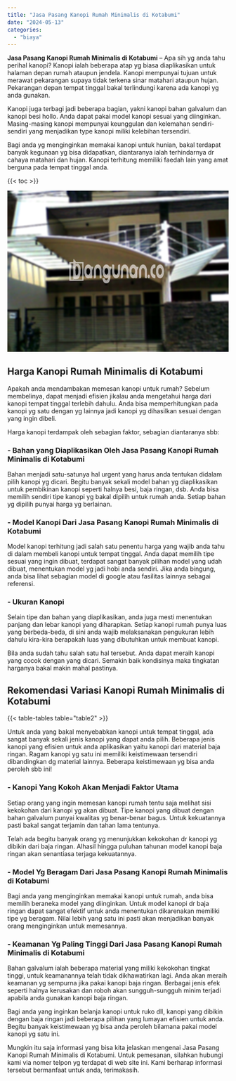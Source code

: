 ```yaml
---
title: "Jasa Pasang Kanopi Rumah Minimalis di Kotabumi"
date: "2024-05-13"
categories: 
  - "biaya"
---
```


**Jasa Pasang Kanopi Rumah Minimalis di Kotabumi** – Apa sih yg anda tahu perihal kanopi? Kanopi ialah beberapa atap yg biasa diaplikasikan untuk halaman depan rumah ataupun jendela. Kanopi mempunyai tujuan untuk merawat pekarangan supaya tidak terkena sinar matahari ataupun hujan. Pekarangan depan tempat tinggal bakal terlindungi karena ada kanopi yg anda gunakan.

Kanopi juga terbagi jadi beberapa bagian, yakni kanopi bahan galvalum dan kanopi besi hollo. Anda dapat pakai model kanopi sesuai yang diinginkan. Masing-masing kanopi mempunyai keunggulan dan kelemahan sendiri-sendiri yang menjadikan type kanopi miliki kelebihan tersendiri.

Bagi anda yg menginginkan memakai kanopi untuk hunian, bakal terdapat banyak kegunaan yg bisa didapatkan, diantaranya ialah terhindarnya dr cahaya matahari dan hujan. Kanopi terhitung memiliki faedah lain yang amat berguna pada tempat tinggal anda.

{{< toc >}}

![Jasa Pasang Kanopi Rumah Minimalis di Kotabumi](/images/harga-kanopi-minimalis-03.png)

## Harga Kanopi Rumah Minimalis di Kotabumi

Apakah anda mendambakan memesan kanopi untuk rumah? Sebelum membelinya, dapat menjadi efisien jikalau anda mengetahui harga dari kanopi tempat tinggal terlebih dahulu. Anda bisa memperhitungkan pada kanopi yg satu dengan yg lainnya jadi kanopi yg dihasilkan sesuai dengan yang ingin dibeli.

Harga kanopi terdampak oleh sebagian faktor, sebagian diantaranya sbb:

### \- Bahan yang Diaplikasikan Oleh Jasa Pasang Kanopi Rumah Minimalis di Kotabumi

Bahan menjadi satu-satunya hal urgent yang harus anda tentukan didalam pilih kanopi yg dicari. Begitu banyak sekali model bahan yg diaplikasikan untuk pembikinan kanopi seperti halnya besi, baja ringan, dsb. Anda bisa memilih sendiri tipe kanopi yg bakal dipilih untuk rumah anda. Setiap bahan yg dipilih punyai harga yg berlainan.

### \- Model Kanopi Dari Jasa Pasang Kanopi Rumah Minimalis di Kotabumi

Model kanopi terhitung jadi salah satu penentu harga yang wajib anda tahu di dalam membeli kanopi untuk tempat tinggal. Anda dapat memilih tipe sesuai yang ingin dibuat, terdapat sangat banyak pilihan model yang udah dibuat, menentukan model yg jadi hobi anda sendiri. Jika anda bingung, anda bisa lihat sebagian model di google atau fasilitas lainnya sebagai referensi.

### \- Ukuran Kanopi

Selain tipe dan bahan yang diaplikasikan, anda juga mesti menentukan panjang dan lebar kanopi yang diharapkan. Setiap kanopi rumah punya luas yang berbeda-beda, di sini anda wajib melaksanakan pengukuran lebih dahulu kira-kira berapakah luas yang dibutuhkan untuk membuat kanopi.

Bila anda sudah tahu salah satu hal tersebut. Anda dapat meraih kanopi yang cocok dengan yang dicari. Semakin baik kondisinya maka tingkatan harganya bakal makin mahal pastinya.

## Rekomendasi Variasi Kanopi Rumah Minimalis di Kotabumi

{{< table-tables table="table2" >}}

Untuk anda yang bakal menyebabkan kanopi untuk tempat tinggal, ada sangat banyak sekali jenis kanopi yang dapat anda pilih. Beberapa jenis kanopi yang efisien untuk anda aplikasikan yaitu kanopi dari material baja ringan. Ragam kanopi yg satu ini memiliki keistimewaan tersendiri dibandingkan dg material lainnya. Beberapa keistimewaan yg bisa anda peroleh sbb ini!

### \- Kanopi Yang Kokoh Akan Menjadi Faktor Utama

Setiap orang yang ingin memesan kanopi rumah tentu saja melihat sisi kekokohan dari kanopi yg akan dibuat. Tipe kanopi yang dibuat dengan bahan galvalum punyai kwalitas yg benar-benar bagus. Untuk kekuatannya pasti bakal sangat terjamin dan tahan lama tentunya.

Telah ada begitu banyak orang yg menunjukkan kekokohan dr kanopi yg dibikin dari baja ringan. Alhasil hingga puluhan tahunan model kanopi baja ringan akan senantiasa terjaga kekuatannya.

### \- Model Yg Beragam Dari Jasa Pasang Kanopi Rumah Minimalis di Kotabumi

Bagi anda yang menginginkan memakai kanopi untuk rumah, anda bisa memilih beraneka model yang diinginkan. Untuk model kanopi dr baja ringan dapat sangat efektif untuk anda menentukan dikarenakan memiliki tipe yg beragam. Nilai lebih yang satu ini pasti akan menjadikan banyak orang menginginkan untuk memesannya.

### \- Keamanan Yg Paling Tinggi Dari Jasa Pasang Kanopi Rumah Minimalis di Kotabumi

Bahan galvalum ialah beberapa material yang miliki kekokohan tingkat tinggi, untuk keamanannya telah tidak dikhawatirkan lagi. Anda akan meraih keamanan yg sempurna jika pakai kanopi baja ringan. Berbagai jenis efek seperti halnya kerusakan dan roboh akan sungguh-sungguh minim terjadi apabila anda gunakan kanopi baja ringan.

Bagi anda yang inginkan belanja kanopi untuk ruko dll, kanopi yang dibikin dengan baja ringan jadi beberapa pilihan yang lumayan efisien untuk anda. Begitu banyak keistimewaan yg bisa anda peroleh bilamana pakai model kanopi yg satu ini.

Mungkin itu saja informasi yang bisa kita jelaskan mengenai Jasa Pasang Kanopi Rumah Minimalis di Kotabumi. Untuk pemesanan, silahkan hubungi kami via nomer telpon yg terdapat di web site ini. Kami berharap informasi tersebut bermanfaat untuk anda, terimakasih.
